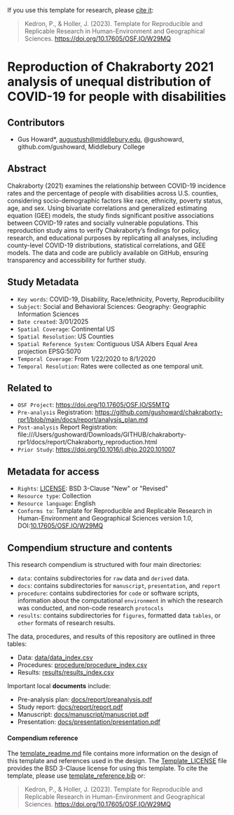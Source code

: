 If you use this template for research, please [cite it](template_reference.bib):
> Kedron, P., & Holler, J. (2023). Template for Reproducible and Replicable Research in Human-Environment and Geographical Sciences. https://doi.org/10.17605/OSF.IO/W29MQ

# Reproduction of Chakraborty 2021 analysis of unequal distribution of COVID-19 for people with disabilities

## Contributors

- Gus Howard\*, augustush@middlebury.edu, @gushoward, github.com/gushoward, Middlebury College


## Abstract

Chakraborty (2021) examines the relationship between COVID-19 incidence rates and the percentage of people with disabilities across U.S. counties, considering socio-demographic factors like race, ethnicity, poverty status, age, and sex. Using bivariate correlations and generalized estimating equation (GEE) models, the study finds significant positive associations between COVID-19 rates and socially vulnerable populations. This reproduction study aims to verify Chakraborty’s findings for policy, research, and educational purposes by replicating all analyses, including county-level COVID-19 distributions, statistical correlations, and GEE models. The data and code are publicly available on GitHub, ensuring transparency and accessibility for further study.

## Study Metadata

- `Key words`: COVID-19, Disability, Race/ethnicity, Poverty, Reproducibility
- `Subject`: Social and Behavioral Sciences: Geography: Geographic Information Sciences
- `Date created`: 3/01/2025
- `Spatial Coverage`: Continental US
- `Spatial Resolution`: US Counties
- `Spatial Reference System`: Contiguous USA Albers Equal Area projection EPSG:5070
- `Temporal Coverage`: From 1/22/2020 to 8/1/2020
- `Temporal Resolution`:  Rates were collected as one temporal unit.

## Related to

- `OSF Project`: https://doi.org/10.17605/OSF.IO/S5MTQ
- `Pre-analysis` Registration: https://github.com/gushoward/chakraborty-rpr1/blob/main/docs/report/analysis_plan.md
- `Post-analysis` Report Registration: file:///Users/gushoward/Downloads/GITHUB/chakraborty-rpr1/docs/report/Chakraborty_reproduction.html
- `Prior Study`: https://doi.org/10.1016/j.dhjo.2020.101007

## Metadata for access

- `Rights`: [LICENSE](LICENSE): BSD 3-Clause "New" or "Revised"
- `Resource type`: Collection
- `Resource language`: English
- `Conforms to`: Template for Reproducible and Replicable Research in Human-Environment and Geographical Sciences version 1.0, DOI:[10.17605/OSF.IO/W29MQ](https://doi.org/10.17605/OSF.IO/W29MQ)

## Compendium structure and contents

This research compendium is structured with four main directories:

- `data`: contains subdirectories for `raw` data and `derived` data.
- `docs`: contains subdirectories for `manuscript`, `presentation`, and `report`
- `procedure`: contains subdirectories for `code` or software scripts, information about the computational `environment` in which the research was conducted, and non-code research `protocols`
- `results`: contains subdirectories for `figures`, formatted data `tables`, or `other` formats of research results.

The data, procedures, and results of this repository are outlined in three tables:
- Data: [data/data_index.csv](data/data_index.csv)
- Procedures: [procedure/procedure_index.csv](procedure/procedure_index.csv)
- Results: [results/results_index.csv](results/results_index.csv)

Important local **documents** include:
- Pre-analysis plan: [docs/report/preanalysis.pdf](docs/report/preanalysis.pdf)
- Study report: [docs/report/report.pdf](docs/report/report.pdf)
- Manuscript: [docs/manuscript/manuscript.pdf](docs/manuscript/manuscript.pdf)
- Presentation: [docs/presentation/presentation.pdf](docs/presentation/presentation.pdf)

#### Compendium reference

The [template_readme.md](template_readme.md) file contains more information on the design of this template and references used in the design.
The [Template_LICENSE](Template_LICENSE) file provides the BSD 3-Clause license for using this template.
To cite the template, please use [template_reference.bib](template_reference.bib) or:
> Kedron, P., & Holler, J. (2023). Template for Reproducible and Replicable Research in Human-Environment and Geographical Sciences. https://doi.org/10.17605/OSF.IO/W29MQ
